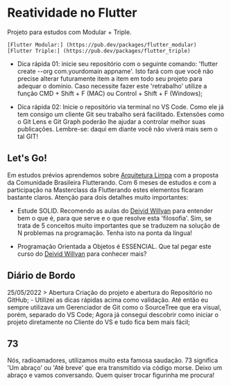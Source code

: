 # Reatividade no Flutter
Projeto para estudos com Modular + Triple.

    [Flutter Modular:] (https://pub.dev/packages/flutter_modular)
    [Flutter Triple:] (https://pub.dev/packages/flutter_triple)

 - Dica rápida 01: inicie seu repositório com o seguinte comando: 'flutter create --org com.yourdomain appname'. Isto fará com que você não precise alterar futuramente item a item em todo seu projeto para adequar o dominio. Caso necessite fazer este 'retrabalho' utilize a função CMD + Shift + F (MAC) ou Control + Shift + F (Windows);

 - Dica rápida 02: Inicie o repositório via terminal no VS Code. Como ele já tem consigo um cliente Git seu trabalho será facilitado. Extensões como o Git Lens e Git Graph poderão lhe ajudar a controlar melhor suas publicações. Lembre-se: daqui em diante você não viverá mais sem o tal GIT!

## Let's Go!

Em estudos prévios aprendemos sobre [Arquitetura Limpa](https://github.com/Flutterando/Clean-Dart) com a proposta da Comunidade Brasileira Flutterando. Com 6 meses de estudos e com a participação na Masterclass da Flutterando estes elementos ficaram bastante claros. Atenção para dois detalhes muito importantes:

- Estude SOLID. Recomendo as aulas do [Deivid Willyan](https://www.youtube.com/watch?v=GtGjo7lX7CI&list=PLRpTFz5_57ctOsMqglte1W_xa-rek-8G9) para entender bem o que é, para que serve e o que resolve esta 'filosofia'. Sim, se trata de 5 conceitos muito importantes que se traduzem na solução de N problemas na programação. Tenha isto na ponta da língua!

- Programação Orientada a Objetos é ESSENCIAL. Que tal pegar este curso do [Deivid Willyan](https://www.youtube.com/watch?v=elUTXYMfGXo&list=PLRpTFz5_57cseSiszvssXO7HKVzOsrI77&index=14) para conhecer mais? 


## Diário de Bordo

25/05/2022 > Abertura Criação do projeto e abertura do Repositório no GitHub;
    - Utilizei as dicas rápidas acima como validação. Até então eu sempre utilizava um Gerenciador de Git como o SourceTree que era visual, porém, separado do VS Code; Agora já consegui descobrir como iniciar o projeto diretamente no Cliente do VS e tudo fica bem mais fácil;

## 73
Nós, radioamadores, utilizamos muito esta famosa saudação. 73 significa 'Um abraço' ou 'Até breve' que era transmitido via código morse. Deixo um abraço e vamos conversando.
Quem quiser trocar figurinha me procura!
